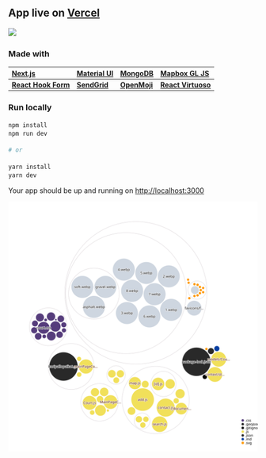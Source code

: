 ## App live on [Vercel](https://koripallopaikat.com)

![](https://i.imgur.com/0eTBeHs.png)

### Made with

| **[Next.js](https://nextjs.org/)**                  | **[Material UI](https://material-ui.com/)** | **[MongoDB](https://www.mongodb.com/)** | **[Mapbox GL JS](https://www.mapbox.com/mapbox-gljs)** |
| :-------------------------------------------------- | :------------------------------------------ | :-------------------------------------- | :----------------------------------------------------- |
| **[React Hook Form](https://react-hook-form.com/)** | **[SendGrid](https://sendgrid.com/)**       | **[OpenMoji](https://openmoji.org/)**   | **[React Virtuoso](https://virtuoso.dev/)**            |

### Run locally

```bash
npm install
npm run dev

# or

yarn install
yarn dev
```

Your app should be up and running on [http://localhost:3000](http://localhost:3000)

![Visualization of the codebase](./diagram.svg)
